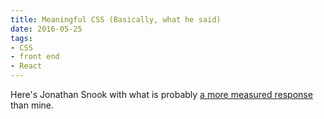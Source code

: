 ```yaml
---
title: Meaningful CSS (Basically, what he said)
date: 2016-05-25
tags:
- CSS
- front end
- React
---
```


Here's Jonathan Snook with what is probably [a more measured response](http://snook.ca/archives/html_and_css/more-meaningful-css) than mine.
